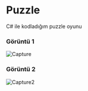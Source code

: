 # Puzzle
C# ile kodladığım puzzle oyunu

### Görüntü 1
![Capture](https://user-images.githubusercontent.com/25087769/55573278-43cc4880-5712-11e9-889c-818c6451013e.PNG)


### Görüntü 2
![Capture2](https://user-images.githubusercontent.com/25087769/55573279-4464df00-5712-11e9-9a28-22bd81251524.PNG)
